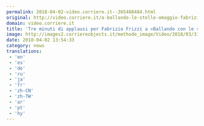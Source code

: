 ```yaml
---
permalink: 2018-04-02-video.corriere.it--365488484.html
original: http://video.corriere.it/a-ballando-le-stelle-omaggio-fabrizio-frizzi/6d86c5e4-351a-11e8-8de8-ad207e8187ca
domain: video.corriere.it
title: 'Tre minuti di applausi per Fabrizio Frizzi a «Ballando con le stelle»: Milly Carlucci commossa - Corriere TV'
image: http://images2.corriereobjects.it/methode_image/Video/2018/03/31/Spettacoli/Foto%20Spettacoli%20-%20Trattate/frizziomaggio-u43010618074341ile--656x492corriere-web-nazionale_512x384_fb.jpg
date: 2018-04-02 13:54:33
category: news
translations: 
 - 'en'
 - 'es'
 - 'de'
 - 'ru'
 - 'ja'
 - 'fr'
 - 'zh-CN'
 - 'zh-TW'
 - 'ar'
 - 'pt'
 - 'hy'
---
```


